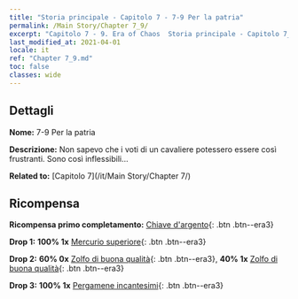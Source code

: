 ```yaml
---
title: "Storia principale - Capitolo 7 - 7-9 Per la patria"
permalink: /Main Story/Chapter 7_9/
excerpt: "Capitolo 7 - 9. Era of Chaos  Storia principale - Capitolo 7_9. 7-9 Per la patria"
last_modified_at: 2021-04-01
locale: it
ref: "Chapter 7_9.md"
toc: false
classes: wide
---
```


## Dettagli

 **Nome:** 7-9 Per la patria

 **Descrizione:** Non sapevo che i voti di un cavaliere potessero essere così frustranti. Sono così inflessibili...

 **Related to:** [Capitolo 7](/it/Main Story/Chapter 7/)

## Ricompensa

 **Ricompensa primo completamento:** [Chiave d'argento](/it/Items/con_693/){: .btn .btn--era3}

 **Drop 1:** **100% 1x** [Mercurio superiore](/it/Items/mat_21/){: .btn .btn--era3}

 **Drop 2:** **60% 0x** [Zolfo di buona qualità](/it/Items/mat_15/){: .btn .btn--era3}, **40% 1x** [Zolfo di buona qualità](/it/Items/mat_15/){: .btn .btn--era3}

 **Drop 3:** **100% 1x** [Pergamene incantesimi](/it/Items/con_694/){: .btn .btn--era3}

